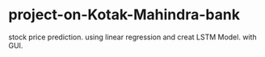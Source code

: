 # project-on-Kotak-Mahindra-bank
stock price prediction.
using linear regression and creat LSTM Model.
with GUI.
